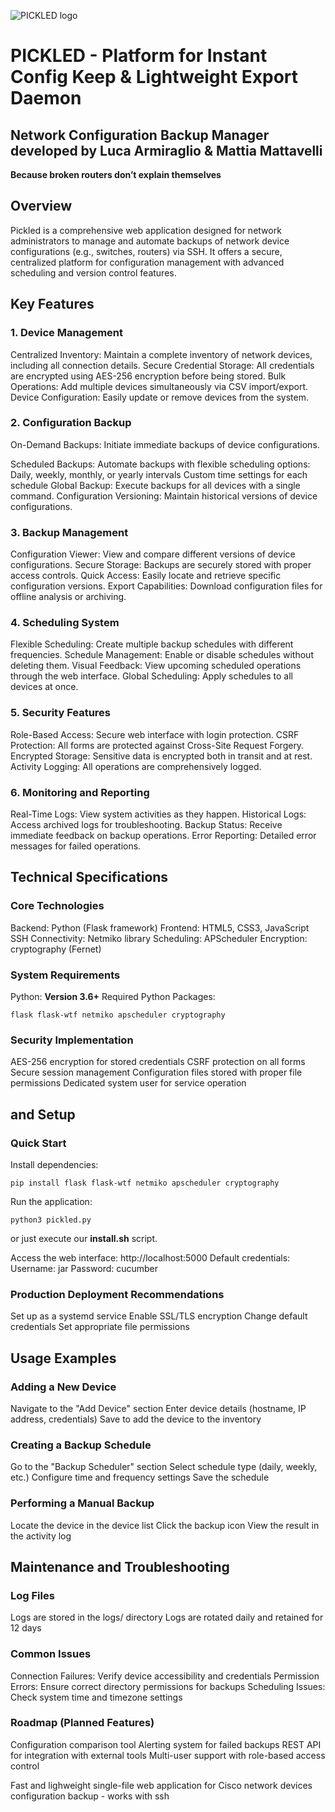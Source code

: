 ![PICKLED logo](https://github.com/AlastorApps/pickled/blob/main/PICKLED_logo320.png)


# PICKLED - Platform for Instant Config Keep & Lightweight Export Daemon
## Network Configuration Backup Manager developed by Luca Armiraglio & Mattia Mattavelli

__Because broken routers don’t explain themselves__

## Overview

Pickled is a comprehensive web application designed for network administrators to manage and automate backups of network device configurations (e.g., switches, routers) via SSH. It offers a secure, centralized platform for configuration management with advanced scheduling and version control features.


## Key Features
### 1. Device Management

 Centralized Inventory: Maintain a complete inventory of network devices, including all connection details.
 Secure Credential Storage: All credentials are encrypted using AES-256 encryption before being stored.
 Bulk Operations: Add multiple devices simultaneously via CSV import/export.
 Device Configuration: Easily update or remove devices from the system.

### 2. Configuration Backup

On-Demand Backups: Initiate immediate backups of device configurations.

 Scheduled Backups: Automate backups with flexible scheduling options:
 Daily, weekly, monthly, or yearly intervals
 Custom time settings for each schedule
 Global Backup: Execute backups for all devices with a single command.
 Configuration Versioning: Maintain historical versions of device configurations.


### 3. Backup Management

 Configuration Viewer: View and compare different versions of device configurations.
 Secure Storage: Backups are securely stored with proper access controls.
 Quick Access: Easily locate and retrieve specific configuration versions.
 Export Capabilities: Download configuration files for offline analysis or archiving.


### 4. Scheduling System

 Flexible Scheduling: Create multiple backup schedules with different frequencies.
 Schedule Management: Enable or disable schedules without deleting them.
 Visual Feedback: View upcoming scheduled operations through the web interface.
 Global Scheduling: Apply schedules to all devices at once.


### 5. Security Features

 Role-Based Access: Secure web interface with login protection.
 CSRF Protection: All forms are protected against Cross-Site Request Forgery.
 Encrypted Storage: Sensitive data is encrypted both in transit and at rest.
 Activity Logging: All operations are comprehensively logged.


### 6. Monitoring and Reporting

 Real-Time Logs: View system activities as they happen.
 Historical Logs: Access archived logs for troubleshooting.
 Backup Status: Receive immediate feedback on backup operations.
 Error Reporting: Detailed error messages for failed operations.


## Technical Specifications
### Core Technologies

 Backend: Python (Flask framework)
 Frontend: HTML5, CSS3, JavaScript
 SSH Connectivity: Netmiko library
 Scheduling: APScheduler
 Encryption: cryptography (Fernet)


### System Requirements

 Python: __Version 3.6+__
 Required Python Packages:

```
flask flask-wtf netmiko apscheduler cryptography
```


### Security Implementation

 AES-256 encryption for stored credentials
 CSRF protection on all forms
 Secure session management
 Configuration files stored with proper file permissions
 Dedicated system user for service operation

##  and Setup
### Quick Start

 Install dependencies:
```
pip install flask flask-wtf netmiko apscheduler cryptography
```
Run the application:
```
python3 pickled.py
```
or just execute our __install.sh__ script.

 Access the web interface:
 http://localhost:5000
 Default credentials:
 Username: jar
 Password: cucumber

### Production Deployment Recommendations

 Set up as a systemd service
 Enable SSL/TLS encryption
 Change default credentials
 Set appropriate file permissions

## Usage Examples
### Adding a New Device

 Navigate to the "Add Device" section
 Enter device details (hostname, IP address, credentials)
 Save to add the device to the inventory

### Creating a Backup Schedule

 Go to the "Backup Scheduler" section
 Select schedule type (daily, weekly, etc.)
 Configure time and frequency settings
 Save the schedule

### Performing a Manual Backup

 Locate the device in the device list
 Click the backup icon
 View the result in the activity log

## Maintenance and Troubleshooting
### Log Files

 Logs are stored in the logs/ directory
 Logs are rotated daily and retained for 12 days

### Common Issues

 Connection Failures: Verify device accessibility and credentials
 Permission Errors: Ensure correct directory permissions for backups
 Scheduling Issues: Check system time and timezone settings

### Roadmap (Planned Features)

 Configuration comparison tool
 Alerting system for failed backups
 REST API for integration with external tools
 Multi-user support with role-based access control


Fast and lighweight single-file web application for Cisco network devices configuration backup - works with ssh
